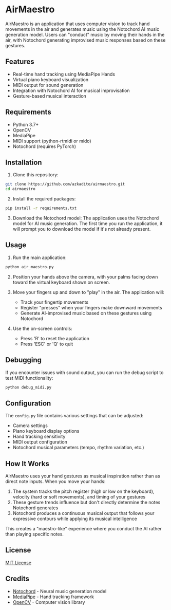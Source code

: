 # AirMaestro

AirMaestro is an application that uses computer vision to track hand movements in the air and generates music using the Notochord AI music generation model. Users can "conduct" music by moving their hands in the air, with Notochord generating improvised music responses based on these gestures.

## Features

- Real-time hand tracking using MediaPipe Hands
- Virtual piano keyboard visualization
- MIDI output for sound generation
- Integration with Notochord AI for musical improvisation
- Gesture-based musical interaction

## Requirements

- Python 3.7+
- OpenCV
- MediaPipe
- MIDI support (python-rtmidi or mido)
- Notochord (requires PyTorch)

## Installation

1. Clone this repository:
```bash
git clone https://github.com/azkadito/airmaestro.git
cd airmaestro
```

2. Install the required packages:
```bash
pip install -r requirements.txt
```

3. Download the Notochord model:
The application uses the Notochord model for AI music generation. The first time you run the application, it will prompt you to download the model if it's not already present.

## Usage

1. Run the main application:
```bash
python air_maestro.py
```

2. Position your hands above the camera, with your palms facing down toward the virtual keyboard shown on screen.

3. Move your fingers up and down to "play" in the air. The application will:
   - Track your fingertip movements
   - Register "presses" when your fingers make downward movements
   - Generate AI-improvised music based on these gestures using Notochord

4. Use the on-screen controls:
   - Press 'R' to reset the application
   - Press 'ESC' or 'Q' to quit

## Debugging

If you encounter issues with sound output, you can run the debug script to test MIDI functionality:
```bash
python debug_midi.py
```

## Configuration

The `config.py` file contains various settings that can be adjusted:
- Camera settings
- Piano keyboard display options
- Hand tracking sensitivity
- MIDI output configuration
- Notochord musical parameters (tempo, rhythm variation, etc.)

## How It Works

AirMaestro uses your hand gestures as musical inspiration rather than as direct note inputs. 
When you move your hands:

1. The system tracks the pitch register (high or low on the keyboard), velocity (hard or soft movements), and timing of your gestures
2. These gesture trends influence but don't directly determine the notes Notochord generates
3. Notochord produces a continuous musical output that follows your expressive contours while applying its musical intelligence

This creates a "maestro-like" experience where you conduct the AI rather than playing specific notes.

## License

[MIT License](LICENSE)

## Credits

- [Notochord](https://github.com/Intelligent-Instruments-Lab/notochord) - Neural music generation model
- [MediaPipe](https://mediapipe.dev/) - Hand tracking framework
- [OpenCV](https://opencv.org/) - Computer vision library